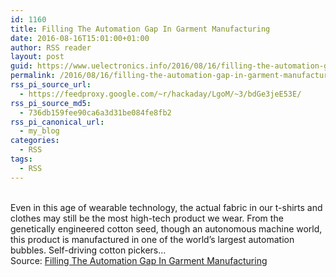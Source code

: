 ```yaml
---
id: 1160
title: Filling The Automation Gap In Garment Manufacturing
date: 2016-08-16T15:01:00+01:00
author: RSS reader
layout: post
guid: https://www.uelectronics.info/2016/08/16/filling-the-automation-gap-in-garment-manufacturing/
permalink: /2016/08/16/filling-the-automation-gap-in-garment-manufacturing/
rss_pi_source_url:
  - https://feedproxy.google.com/~r/hackaday/LgoM/~3/bdGe3jeE53E/
rss_pi_source_md5:
  - 736db159fee90ca6a3d31be084fe8fb2
rss_pi_canonical_url:
  - my_blog
categories:
  - RSS
tags:
  - RSS
---
```

&#013;  
Even in this age of wearable technology, the actual fabric in our t-shirts and clothes may still be the most high-tech product we wear. From the genetically engineered cotton seed, though an autonomous machine world, this product is manufactured in one of the world’s largest automation bubbles. Self-driving cotton pickers…&#013;  
Source: <a href="https://feedproxy.google.com/~r/hackaday/LgoM/~3/bdGe3jeE53E/" target="_blank">Filling The Automation Gap In Garment Manufacturing</a>